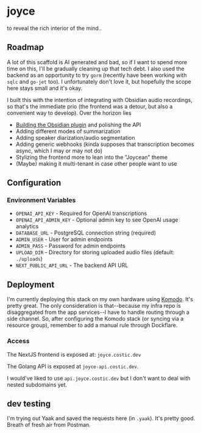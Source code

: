 # joyce

to reveal the rich interior of the mind..

## Roadmap

A lot of this scaffold is AI generated and bad, so if I want to spend more time on this, I'll be gradually cleaning up that tech debt. I also used the backend as an opportunity to try `gorm` (recently have been working with `sqlc` and `go-jet` too). I unfortunately don't love it, but hopefully the scope here stays small and it's okay.

I built this with the intention of integrating with Obsidian audio recordings, so that's the immediate prio (the frontend was a detour, but also a convenient way to develop). Over the horizon lies

- [Building the Obsidian plugin](https://docs.obsidian.md/Plugins/Getting+started/Build+a+plugin) and polishing the API
- Adding different modes of summarization
- Adding speaker diarization/audio segmentation
- Adding generic webhooks (kinda supposes that transcription becomes async, which I may or may not do)
- Stylizing the frontend more to lean into the "Joycean" theme
- (Maybe) making it multi-tenant in case other people want to use

## Configuration

### Environment Variables

- `OPENAI_API_KEY` - Required for OpenAI transcriptions
- `OPENAI_API_ADMIN_KEY` - Optional admin key to see OpenAI usage analytics
- `DATABASE_URL` - PostgreSQL connection string (required)
- `ADMIN_USER` - User for admin endpoints
- `ADMIN_PASS` - Password for admin endpoints
- `UPLOAD_DIR` - Directory for storing uploaded audio files (default: `./uploads`)
- `NEXT_PUBLIC_API_URL` - The backend API URL

## Deployment

I'm currently deploying this stack on my own hardware using [Komodo](https://komo.do). It's pretty great. The only consideration is that--because my infra repo is disaggregated from the app services--I have to handle routing through a side channel. So, after configuring the Komodo stack (or syncing via a resource group), remember to add a manual rule through Dockflare.

### Access

The NextJS frontend is exposed at: `joyce.costic.dev`

The Golang API is exposed at `joyce-api.costic.dev`.

I would've liked to use `api.joyce.costic.dev` but I don't want to deal with nested subdomains yet.

## dev testing

I'm trying out Yaak and saved the requests here (in `.yaak`). It's pretty good. Breath of fresh air from Postman.

